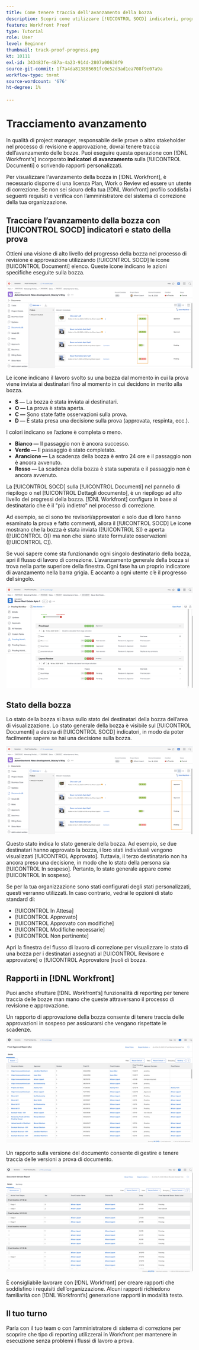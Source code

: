 ```yaml
---
title: Come tenere traccia dell'avanzamento della bozza
description: Scopri come utilizzare [!UICONTROL SOCD] indicatori, progressi della prova e relazioni per monitorare l'avanzamento di una prova [!DNL  Workfront].
feature: Workfront Proof
type: Tutorial
role: User
level: Beginner
thumbnail: track-proof-progress.png
kt: 10111
exl-id: 343483fe-487a-4a23-914d-2807a00630f9
source-git-commit: 1f7a4da813805691fc0e52d3ad1ea708f9e07a9a
workflow-type: tm+mt
source-wordcount: '676'
ht-degree: 1%

---
```


# Tracciamento avanzamento

In qualità di project manager, responsabile delle prove o altro stakeholder nel processo di revisione e approvazione, dovrai tenere traccia dell’avanzamento delle bozze. Puoi eseguire questa operazione con [!DNL Workfront’s] incorporato **indicatori di avanzamento** sulla [!UICONTROL Documenti] o scrivendo rapporti personalizzati.

Per visualizzare l&#39;avanzamento della bozza in [!DNL Workfront], è necessario disporre di una licenza Plan, Work o Review ed essere un utente di correzione. Se non sei sicuro della tua [!DNL Workfront] profilo soddisfa i seguenti requisiti e verifica con l’amministratore del sistema di correzione della tua organizzazione.

## Tracciare l’avanzamento della bozza con [!UICONTROL SOCD] indicatori e stato della prova

Ottieni una visione di alto livello del progresso della bozza nel processo di revisione e approvazione utilizzando [!UICONTROL SOCD] le icone [!UICONTROL Documenti] elenco. Queste icone indicano le azioni specifiche eseguite sulla bozza.

![Un&#39;immagine del [!UICONTROL Documenti] in un elenco [!DNL  Workfront] con [!UICONTROL SOCD] icone evidenziate.](assets/manage-proofs-socd.png)

Le icone indicano il lavoro svolto su una bozza dal momento in cui la prova viene inviata ai destinatari fino al momento in cui decidono in merito alla bozza.

* **S —** La bozza è stata inviata ai destinatari.
* **O —** La prova è stata aperta.
* **C —** Sono state fatte osservazioni sulla prova.
* **D —** È stata presa una decisione sulla prova (approvata, respinta, ecc.).

I colori indicano se l’azione è completa o meno.

* **Bianco —** Il passaggio non è ancora successo.
* **Verde —** Il passaggio è stato completato.
* **Arancione —** La scadenza della bozza è entro 24 ore e il passaggio non è ancora avvenuto.
* **Rosso —** La scadenza della bozza è stata superata e il passaggio non è ancora avvenuto.

La [!UICONTROL SOCD] sulla [!UICONTROL Documenti] nel pannello di riepilogo o nel [!UICONTROL Dettagli documento], è un riepilogo ad alto livello dei progressi della bozza. [!DNL Workfront] configura in base al destinatario che è il &quot;più indietro&quot; nel processo di correzione.

Ad esempio, se ci sono tre revisori/approvatori e solo due di loro hanno esaminato la prova e fatto commenti, allora il [!UICONTROL SOCD] Le icone mostrano che la bozza è stata inviata ([!UICONTROL S]) e aperta ([!UICONTROL O]) ma non che siano state formulate osservazioni ([!UICONTROL C]).

Se vuoi sapere come sta funzionando ogni singolo destinatario della bozza, apri il flusso di lavoro di correzione. L’avanzamento generale della bozza si trova nella parte superiore della finestra. Ogni fase ha un proprio indicatore di avanzamento nella barra grigia.  E accanto a ogni utente c’è il progresso del singolo.

![Un&#39;immagine del [!UICONTROL Flusso di lavoro di correzione] sezione di un documento.](assets/manage-proofs-socd-in-proofing-workflow-window.png)

## Stato della bozza

Lo stato della bozza si basa sullo stato dei destinatari della bozza dell’area di visualizzazione. Lo stato generale della bozza è visibile sul [!UICONTROL Documenti] a destra di [!UICONTROL SOCD] indicatori, in modo da poter facilmente sapere se hai una decisione sulla bozza.

![Un&#39;immagine del [!UICONTROL Documenti] in un elenco [!DNL  Workfront] progetto con stato di bozza globale evidenziato.](assets/manage-proofs-overall-status.png)

Questo stato indica lo stato generale della bozza. Ad esempio, se due destinatari hanno approvato la bozza, i loro stati individuali vengono visualizzati [!UICONTROL Approvato]. Tuttavia, il terzo destinatario non ha ancora preso una decisione, in modo che lo stato della persona sia [!UICONTROL In sospeso]. Pertanto, lo stato generale appare come [!UICONTROL In sospeso].

Se per la tua organizzazione sono stati configurati degli stati personalizzati, questi verranno utilizzati. In caso contrario, vedrai le opzioni di stato standard di:

* [!UICONTROL In Attesa]
* [!UICONTROL Approvato]
* [!UICONTROL Approvato con modifiche]
* [!UICONTROL Modifiche necessarie]
* [!UICONTROL Non pertinente]

Apri la finestra del flusso di lavoro di correzione per visualizzare lo stato di una bozza per i destinatari assegnati al [!UICONTROL Revisore e approvatore] o [!UICONTROL Approvatore ]ruoli di bozza.

## Rapporti in [!DNL Workfront]

Puoi anche sfruttare [!DNL Workfront’s] funzionalità di reporting per tenere traccia delle bozze man mano che queste attraversano il processo di revisione e approvazione.

Un rapporto di approvazione della bozza consente di tenere traccia delle approvazioni in sospeso per assicurarsi che vengano rispettate le scadenze.

![Immagine di un rapporto di approvazione della prova in [!DNL  Workfront].](assets/proof-approval-report.png)

Un rapporto sulla versione del documento consente di gestire e tenere traccia delle versioni a prova di documento.

![Immagine di un rapporto sulla versione di un documento in [!DNL  Workfront].](assets/document-version-report.png)

È consigliabile lavorare con [!DNL Workfront] per creare rapporti che soddisfino i requisiti dell’organizzazione. Alcuni rapporti richiedono familiarità con [!DNL Workfront’s] generazione rapporti in modalità testo.

## Il tuo turno

Parla con il tuo team o con l’amministratore di sistema di correzione per scoprire che tipo di reporting utilizzerai in Workfront per mantenere in esecuzione senza problemi i flussi di lavoro a prova.

<!--
### Learn more
* Learn to create reports in [!DNL Workfront] with the Basic Report Creation course.
* View progress and status of a proof
* View activity on a proof within [!DNL Workfront]
-->
